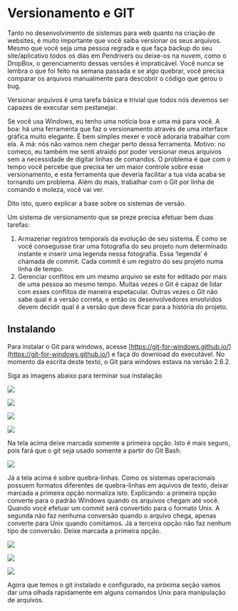 # Versionamento e GIT

Tanto no desenvolvimento de sistemas para web quanto na criação de websites, é muito importante que você saiba versionar os seus arquivos. Mesmo que você seja uma pessoa regrada e que faça backup do seu site/aplicativo todos os dias em Pendrivers ou deixe-os na nuvem, como o DropBox, o gerenciamento dessas versões é impraticável. Você nunca se lembra o que foi feito na semana passada e se algo quebrar, você precisa comparar os arquivos manualmente para descobrir o código que gerou o bug. 

Versionar arquivos é uma tarefa básica e trivial que todos nós devemos ser capazes de executar sem pestanejar.

Se você usa Windows, eu tenho uma notícia boa e uma má para você. A boa: há uma ferramenta que faz o versionamento através de uma interface gráfica muito elegante. É bem simples mexer e você adoraria trabalhar com ela. A má: nós não vamos nem chegar perto dessa ferramenta. Motivo: no começo, eu também me senti atraído por poder versionar meus arquivos sem a necessidade de digitar linhas de comandos. O problema é que com o tempo você percebe que precisa ter um maior controle sobre esse versionamento, e esta ferramenta que deveria facilitar a tua vida acaba se tornando um problema. Além do mais, trabalhar com o Git por linha de comando é moleza, você vai ver.

Dito isto, quero explicar a base sobre os sistemas de versão. 

Um sistema de versionamento que se preze precisa efetuar bem duas tarefas:
1. Armazenar registros temporais da evolução de seu sistema. É como se você conseguisse tirar uma fotografia do seu projeto num determinado instante e inserir uma legenda nessa fotografia. Essa ‘legenda’ é chamada de commit. Cada commit é um registro do seu projeto numa linha de tempo.
2. Gerenciar conflitos em um mesmo arquivo se este for editado por mais de uma pessoa ao mesmo tempo. Muitas vezes o Git é capaz de lidar com esses conflitos de maneira espetacular. Outras vezes o Git não sabe qual é a versão correta, e então os desenvolvedores envolvidos devem decidir qual é a versão que deve ficar para a história do projeto. 



## Instalando

Para instalar o Git para windows, acesse [https://git-for-windows.github.io/](https://git-for-windows.github.io/) e faça do download do executável. No momento da escrita deste texto, o Git para windows estava na versão 2.6.2.

Siga as imagens abaixo para terminar sua instalação

![](01.jpg)

![](02.jpg)

![](03.jpg)

![](04.jpg)

Na tela acima deixe marcada somente a primeira opção. Isto é mais seguro, pois fará que o git seja usado somente a partir do Git Bash.

![](05.jpg)

Já a tela acima é sobre quebra-linhas. Como os sistemas operacionais possuem formatos diferentes de quebra-linhas em aquivos de texto, deixar marcada a primeira opção normaliza isto. Explicando: a primeira opção converte para o padrão Windows quando os arquivos chegam até você. Quando você efetuar um commit será convertido para o formato Unix.  A segunda não faz nenhuma conversão quando o arquivo chega, apenas converte para Unix quando comitamos. Já a terceira opção não faz nenhum tipo de conversão. Deixe marcada a primeira opção.

 ![](06.jpg)

 ![](07.jpg)

 ![](08.jpg)


Agora que temos o git instalado e configurado, na próxima seção vamos dar uma olhada rapidamente em alguns comandos Unix para manipulação de arquivos.
